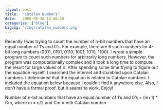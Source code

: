 ```yaml
---
layout: post
title:  "Catalan Numbers"
date:   2009-08-30 12:00:00
categories: ['blog']
bigimg: '/img/catalan_numbers.png'
---
```

Recently I was trying to count the number of n-bit numbers that have an equal number of 1’s and 0’s.  For example, there are 6 such numbers for 4-bit long numbers (0011, 0101, 0110, 1001, 1010, 1100).  I wrote a simple program to count such numbers for arbitrarily long numbers.  However, the program was computationally complex and it took a long time to compute the result for large values of n.  After spending some time trying to figure out the equation myself, I searched the internet and stumbled upon Catalan numbers.  I determined that the equation is related to Catalan numbers.  I included the equation below because I couldn’t find it anywhere else.  Also, I don’t have a formal proof, but it seems to work.  Enjoy!

Number of n-bit numbers that have an equal number of 1’s and 0’s = (m+1) * Cm, where m = n/2 and Cm = mth Catalan number
